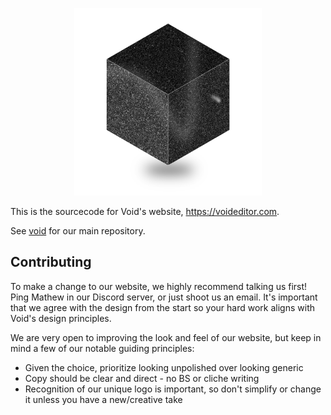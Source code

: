 <p align="center">
<img src="app/icon.png" alt="Void Icon" width="300px">
</p>





This is the sourcecode for Void's website, https://voideditor.com.

See [void](http://github.com/voideditor/void) for our main repository.


## Contributing

To make a change to our website, we highly recommend talking us first! 
Ping Mathew in our Discord server, or just shoot us an email.
It's important that we agree with the design from the start so your hard work aligns with Void's design principles.


We are very open to improving the look and feel of our website, but keep in mind a few of our notable guiding principles:
- Given the choice, prioritize looking unpolished over looking generic
- Copy should be clear and direct - no BS or cliche writing
- Recognition of our unique logo is important, so don't simplify or change it unless you have a new/creative take

